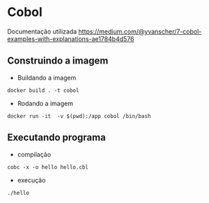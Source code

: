 # Cobol

Documentação utilizada
https://medium.com/@yvanscher/7-cobol-examples-with-explanations-ae1784b4d576


## Construindo a imagem

* Buildando a imagem

```
docker build . -t cobol
```

* Rodando a imagem

```
docker run -it  -v $(pwd):/app cobol /bin/bash
```

## Executando programa

* compilação

```
cobc -x -o hello hello.cbl
```

* execução

```
./hello
```
